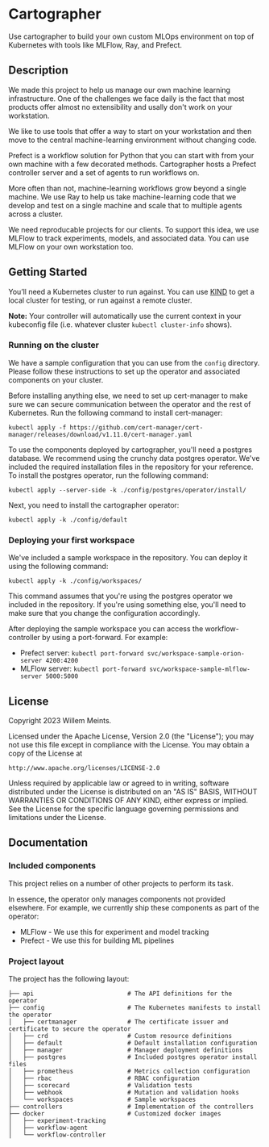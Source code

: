 # Cartographer

Use cartographer to build your own custom MLOps environment on top of Kubernetes
with tools like MLFlow, Ray, and Prefect. 

## Description

We made this project to help us manage our own machine learning infrastructure.
One of the challenges we face daily is the fact that most products offer almost
no extensibility and usally don't work on your workstation.

We like to use tools that offer a way to start on your workstation and then
move to the central machine-learning environment without changing code.

Prefect is a workflow solution for Python that you can start with from your own
machine with a few decorated methods. Cartographer hosts a Prefect controller
server and a set of agents to run workflows on. 

More often than not, machine-learning workflows grow beyond a single machine.
We use Ray to help us take machine-learning code that we develop and test on
a single machine and scale that to multiple agents across a cluster.

We need reproducable projects for our clients. To support this idea, we use 
MLFlow to track experiments, models, and associated data. You can use MLFlow
on your own workstation too. 

## Getting Started

You’ll need a Kubernetes cluster to run against. You can use 
[KIND](https://sigs.k8s.io/kind) to get a local cluster for testing, or run
against a remote cluster.

**Note:** Your controller will automatically use the current context in your
kubeconfig file (i.e. whatever cluster `kubectl cluster-info` shows).

### Running on the cluster

We have a sample configuration that you can use from the `config` directory. 
Please follow these instructions to set up the operator and associated components
on your cluster.

Before installing anything else, we need to set up cert-manager to make sure we
can secure communication between the operator and the rest of Kubernetes. Run
the following command to install cert-manager:

```
kubectl apply -f https://github.com/cert-manager/cert-manager/releases/download/v1.11.0/cert-manager.yaml
```

To use the components deployed by cartographer, you'll need a postgres database.
We recommend using the crunchy data postgres operator. We've included the 
required installation files in the repository for your reference. To install
the postgres operator, run the following command:

```
kubectl apply --server-side -k ./config/postgres/operator/install/
```

Next, you need to install the cartographer operator:

```
kubectl apply -k ./config/default
```

### Deploying your first workspace

We've included a sample workspace in the repository. You can deploy it using
the following command:

```
kubectl apply -k ./config/workspaces/
```

This command assumes that you're using the postgres operator we included in the
repository. If you're using something else, you'll need to make sure that you
change the configuration accordingly.

After deploying the sample workspace you can access the workflow-controller by
using a port-forward. For example:

* Prefect server: `kubectl port-forward svc/workspace-sample-orion-server 4200:4200`
* MLFlow server: `kubectl port-forward svc/workspace-sample-mlflow-server 5000:5000`

## License

Copyright 2023 Willem Meints.

Licensed under the Apache License, Version 2.0 (the "License");
you may not use this file except in compliance with the License.
You may obtain a copy of the License at

    http://www.apache.org/licenses/LICENSE-2.0

Unless required by applicable law or agreed to in writing, software
distributed under the License is distributed on an "AS IS" BASIS,
WITHOUT WARRANTIES OR CONDITIONS OF ANY KIND, either express or implied.
See the License for the specific language governing permissions and
limitations under the License.

## Documentation

### Included components

This project relies on a number of other projects to perform its task. 

In essence, the operator only manages components not provided elsewhere. 
For example, we currently ship these components as part of the operator:

* MLFlow - We use this for experiment and model tracking
* Prefect - We use this for building ML pipelines

### Project layout

The project has the following layout:

```
├── api                          # The API definitions for the operator
├── config                       # The Kubernetes manifests to install the operator
│   ├── certmanager              # The certificate issuer and certificate to secure the operator
│   ├── crd                      # Custom resource definitions
│   ├── default                  # Default installation configuration
│   ├── manager                  # Manager deployment definitions
│   ├── postgres                 # Included postgres operator install files
│   ├── prometheus               # Metrics collection configuration
│   ├── rbac                     # RBAC configuration
│   ├── scorecard                # Validation tests
│   ├── webhook                  # Mutation and validation hooks
│   └── workspaces               # Sample workspaces
├── controllers                  # Implementation of the controllers
├── docker                       # Customized docker images
│   ├── experiment-tracking
│   ├── workflow-agent
│   └── workflow-controller
```


